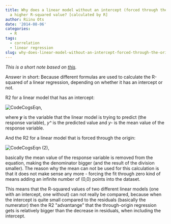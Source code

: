 ```yaml
---
title: Why does a linear model without an intercept (forced through the origin) have
  a higher R-squared value? [calculated by R]
author: Riinu Ots
date: '2014-08-06'
categories:
  - R
tags:
  - correlation
  - linear regression
slug: why-does-linear-model-without-an-intercept-forced-through-the-origin-have-a-higher-r-squared-value-calculated-by-r
---
```


_This is a short note based on [this](http://stats.stackexchange.com/questions/26176/removal-of-statistically-significant-intercept-term-boosts-r2-in-linear-model/26205#26205)._

Answer in short: Because different formulas are used to calculate the R-squared of a linear regression, depending on whether it has an intercept or not.

R2 for a linear model that has an intercept:

![CodeCogsEqn](http://riinudata.files.wordpress.com/2014/08/codecogseqn.png),

where _**y**_ is the variable that the linear model is trying to predict (the response variable), _y^_ is the predicted value and _y-_ is the mean value of the response variable.

And the R2 for a linear model that is forced through the origin:

![CodeCogsEqn (2)](http://riinudata.files.wordpress.com/2014/08/codecogseqn-2.png),

basically the mean value of the response variable is removed from the equation, making the denominator bigger (and the result of the division smaller). The reason why the  mean can not be used for this calculation is that it does not make sense any more - forcing the fit through zero kind of means adding an infinite number of (0,0) points into the dataset.

This means that the R-squared values of two different linear models (one with an intercept, one without) can not really be compared, because when the intercept is quite small compared to the residuals (basically the numerator) then the R2 "advantange" that the through-origin regression gets is relatively bigger than the decrease in residuals, when including the intercept.
